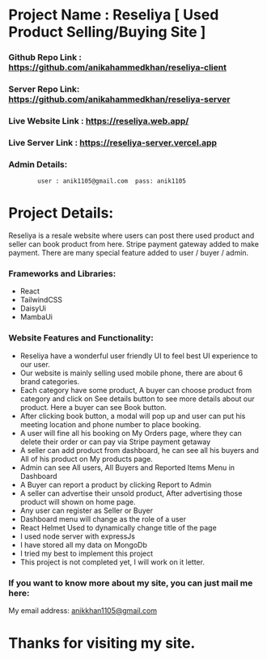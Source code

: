 # Project Name : Reseliya [ Used Product Selling/Buying Site ]

### Github Repo Link : https://github.com/anikahammedkhan/reseliya-client

### Server Repo Link: https://github.com/anikahammedkhan/reseliya-server

### Live Website Link : https://reseliya.web.app/

### Live Server Link : https://reseliya-server.vercel.app

### Admin Details:  
            user : anik1105@gmail.com  pass: anik1105

# Project Details:

Reseliya is a resale website where users can post there used product and seller can book product from here. Stripe payment gateway added to make payment. There are many special feature added to user / buyer / admin. 

### Frameworks and Libraries: 

* React
* TailwindCSS
* DaisyUi
* MambaUi

### Website Features and Functionality:

* Reseliya have a wonderful user friendly UI to feel best UI experience to our user.
* Our website is mainly  selling used mobile phone, there are about 6 brand categories.
* Each category have some product, A buyer can choose product from category and click on See details button to see more details about our product. Here a buyer can see Book button.
* After clicking book button, a modal will pop up and user can put his meeting location and phone number to place booking. 
* A user will fine all his booking on My Orders page, where they can delete their order or can pay via Stripe payment getaway
* A seller can add product from dashboard, he can see all his buyers and All of his product on My products page.
* Admin can see All users, All Buyers and Reported Items Menu in Dashboard
* A Buyer can report a product by clicking Report to Admin
* A seller can advertise their unsold product, After advertising those product will shown on home page.
* Any user can register as Seller or  Buyer
* Dashboard menu will change as the role of a user
* React Helmet Used to dynamically change title of the page
* I used node server with expressJs
* I have stored all my data on MongoDb
* I tried my best to implement this project
* This project is not completed yet, I will work  on it letter.


### If you want to know more about my site, you can just mail me here:

My email address: anikkhan1105@gmail.com

# Thanks for visiting my site. 